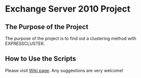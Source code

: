 # Exchange Server 2010 Project
## The Purpose of the Project 
The purpose of the project is to find out a clustering method with EXPRESSCLUSTER.
## How to Use the Scripts
Please visit [Wiki page](https://github.com/fukunagt/Exchange-Server-2010/wiki/Clustering-with-EXPRESSCLUSTER). Any suggestions are very welcome!

